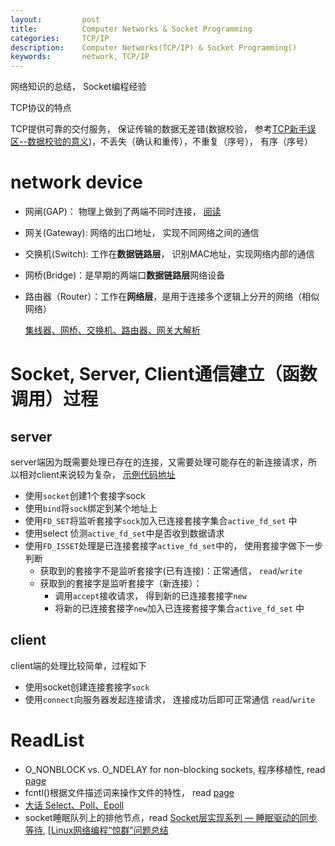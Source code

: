 ```yaml
---
layout:     	post
title:      	Computer Networks & Socket Programming
categories: 	TCP/IP
description:   	Computer Networks(TCP/IP) & Socket Programming()
keywords: 		network, TCP/IP
---
```

网络知识的总结， Socket编程经验

TCP协议的特点

TCP提供可靠的交付服务， 保证传输的数据无差错(数据校验， 参考[TCP新手误区--数据校验的意义](https://blog.csdn.net/bjrxyz/article/details/75194716))，不丢失（确认和重传），不重复（序号）， 有序（序号）

# network device

- 网闸(GAP)： 物理上做到了两端不同时连接， [阅读](http://expert.51cto.com/art/200804/71720.htm)
- 网关(Gateway):  网络的出口地址， 实现不同网络之间的通信
- 交换机(Switch): 工作在**数据链路层**， 识别MAC地址，实现网络内部的通信
- 网桥(Bridge)：是早期的两端口**数据链路层**网络设备
- 路由器（Router）：工作在**网络层**，是用于连接多个逻辑上分开的网络（相似网络）

  [集线器、网桥、交换机、路由器、网关大解析](https://www.tianmaying.com/tutorial/NetWorkInstrument)

# Socket, Server, Client通信建立（函数调用）过程

## server

​	server端因为既需要处理已存在的连接，又需要处理可能存在的新连接请求，所以相对client来说较为复杂， [示例代码地址](https://www.gnu.org/software/libc/manual/html_node/Server-Example.html)

- 使用`socket`创建1个套接字sock
- 使用`bind`将`sock`绑定到某个地址上
- 使用`FD_SET`将监听套接字`sock`加入已连接套接字集合`active_fd_set` 中
- 使用select 侦测`active_fd_set`中是否收到数据请求
- 使用`FD_ISSET`处理是已连接套接字`active_fd_set`中的， 使用套接字做下一步判断
  - 获取到的套接字不是监听套接字(已有连接)：正常通信， `read`/`write`
  - 获取到的套接字是监听套接字（新连接）： 
    - 调用`accept`接收请求， 得到新的已连接套接字`new`
    - 将新的已连接套接字`new`加入已连接套接字集合`active_fd_set` 中

## client

client端的处理比较简单，过程如下

- 使用socket创建连接套接字`sock`
- 使用`connect`向服务器发起连接请求， 连接成功后即可正常通信 `read`/`write`



# ReadList

- O_NONBLOCK vs. O_NDELAY for non-blocking sockets, 程序移植性, read [page](https://mail.python.org/pipermail/python-list/1999-May/013687.html)
- fcntl()根据文件描述词来操作文件的特性， read [page](https://www.cnblogs.com/lonelycatcher/archive/2011/12/22/2297349.html)
- [大话 Select、Poll、Epoll](https://cloud.tencent.com/developer/article/1005481)
- socket睡眠队列上的排他节点，read [Socket层实现系列 — 睡眠驱动的同步等待](https://blog.csdn.net/zhangskd/article/details/45770323), [[Linux网络编程“惊群”问题总结](https://www.cnblogs.com/Anker/p/7071849.html)



